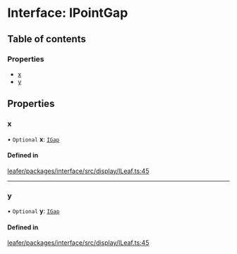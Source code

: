 # Interface: IPointGap

## Table of contents

### Properties

- [x](IPointGap.md#x)
- [y](IPointGap.md#y)

## Properties

### x

• `Optional` **x**: [`IGap`](../modules.md#igap)

#### Defined in

[leafer/packages/interface/src/display/ILeaf.ts:45](https://github.com/leaferjs/leafer/blob/27a24ec/packages/interface/src/display/ILeaf.ts#L45)

___

### y

• `Optional` **y**: [`IGap`](../modules.md#igap)

#### Defined in

[leafer/packages/interface/src/display/ILeaf.ts:45](https://github.com/leaferjs/leafer/blob/27a24ec/packages/interface/src/display/ILeaf.ts#L45)
